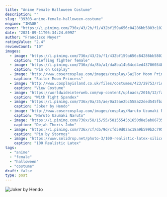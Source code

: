 ```yaml
---
title: "Anime Female Halloween Costume"
description: ""
slug: "39303-anime-female-halloween-costume"
engine: "IMAGE"
cover: "https://i.pinimg.com/736x/43/2b/f1/432bf159a656c84286bb5803c102a91d.jpg"
date: "2021-09-11T05:34:24.699Z"
author: "Francisco Meyer"
ratingValue: "2.4"
reviewCount: "10"
images:
  - image: "https://i.pinimg.com/736x/43/2b/f1/432bf159a656c84286bb5803c102a91d.jpg"
    caption: "tiefling fighter female"
  - image: "https://i.pinimg.com/736x/da/8b/a1/da8ba14b64cd4ed43706034b1ddd1aee.jpg"
    caption: "Pin on Cosplay"
  - image: "http://www.cosercosplay.com/images/cosplay/Sailor Moon Princess Sailor Moon Tsukino Usagi Make Up Suit for Kids Cosplay Costume (6)_05.jpg"
    caption: "Sailor Moon Princess"
  - image: "http://www.cosplayisland.co.uk/files/costumes/423/29753/riddler1.jpg"
    caption: "View Costume"
  - image: "https://worldwideinterweb.com/wp-content/uploads/2016/12/fat-women-in-spandex.jpg"
    caption: "With Tight Spandex"
  - image: "https://i.pinimg.com/736x/0a/35/ae/0a35ae2bc558a22ded545fba4be86545.jpg"
    caption: "Joker by Hendo"
  - image: "http://www.cosercosplay.com/images/cosplay/Naruto Uzumaki Naruto Cosplay Costume CV-001-C04(12).jpg"
    caption: "Naruto Uzumaki Naruto"
  - image: "https://i.pinimg.com/736x/58/15/55/58155545b1650d8e5ab867352a72bc10--cosplay-ideas-cosplay-costumes.jpg"
    caption: "Dejah Thoris John"
  - image: "https://i.pinimg.com/736x/cf/d5/9d/cfd59d02ac18a9b599b2c7953223bd05.jpg"
    caption: "Pin by Stormos"
  - image: "https://www.solidrop.net/photo-3/100-realistic-latex-silicone-david-beckham-celebrity-face-mask-latex-party-movie-prop-fantasy-toys-adult-free-size.jpg"
    caption: "100 Realistic Latex"
tags:
  - "anime"
  - "female"
  - "halloween"
  - "costume"
draft: false
type: post
---
```



![Joker by Hendo](https://i.pinimg.com/736x/0a/35/ae/0a35ae2bc558a22ded545fba4be86545.jpg "Joker by Hendo")


<!--inArticleAds-->

<!--galleryOne-->


<!--inArticleAds-->

<!--galleryTwo-->


<!--galleryThree-->

